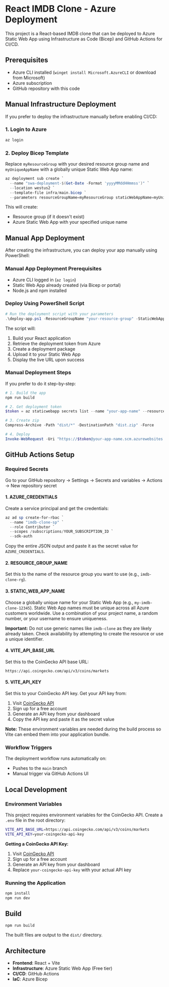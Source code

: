 # React IMDB Clone - Azure Deployment

This project is a React-based IMDB clone that can be deployed to Azure Static Web App using Infrastructure as Code (Bicep) and GitHub Actions for CI/CD.

## Prerequisites

- Azure CLI installed (`winget install Microsoft.AzureCLI` or download from Microsoft)
- Azure subscription
- GitHub repository with this code

## Manual Infrastructure Deployment

If you prefer to deploy the infrastructure manually before enabling CI/CD:

### 1. Login to Azure

```powershell
az login
```

### 2. Deploy Bicep Template

Replace `myResourceGroup` with your desired resource group name and `myUniqueAppName` with a globally unique Static Web App name:

```powershell
az deployment sub create `
  --name "swa-deployment-$(Get-Date -Format 'yyyyMMddHHmmss')" `
  --location westus2 `
  --template-file infra/main.bicep `
  --parameters resourceGroupName=myResourceGroup staticWebAppName=myUniqueAppName
```

This will create:

- Resource group (if it doesn't exist)
- Azure Static Web App with your specified unique name

## Manual App Deployment

After creating the infrastructure, you can deploy your app manually using PowerShell:

### Manual App Deployment Prerequisites

- Azure CLI logged in (`az login`)
- Static Web App already created (via Bicep or portal)
- Node.js and npm installed

### Deploy Using PowerShell Script

```powershell
# Run the deployment script with your parameters
.\deploy-app.ps1 -ResourceGroupName "your-resource-group" -StaticWebAppName "your-unique-app-name"
```

The script will:

1. Build your React application
2. Retrieve the deployment token from Azure
3. Create a deployment package
4. Upload it to your Static Web App
5. Display the live URL upon success

### Manual Deployment Steps

If you prefer to do it step-by-step:

```powershell
# 1. Build the app
npm run build

# 2. Get deployment token
$token = az staticwebapp secrets list --name "your-app-name" --resource-group "your-rg" --query "properties.apiKey" -o tsv

# 3. Create zip
Compress-Archive -Path "dist/*" -DestinationPath "dist.zip" -Force

# 4. Deploy
Invoke-WebRequest -Uri "https://$token@your-app-name.scm.azurewebsites.net/api/zipdeploy" -Method POST -InFile "dist.zip" -ContentType "application/zip"
```

## GitHub Actions Setup

### Required Secrets

Go to your GitHub repository → Settings → Secrets and variables → Actions → New repository secret

#### 1. AZURE_CREDENTIALS

Create a service principal and get the credentials:

```powershell
az ad sp create-for-rbac `
  --name "imdb-clone-sp" `
  --role Contributor `
  --scopes /subscriptions/YOUR_SUBSCRIPTION_ID `
  --sdk-auth
```

Copy the entire JSON output and paste it as the secret value for `AZURE_CREDENTIALS`.

#### 2. RESOURCE_GROUP_NAME

Set this to the name of the resource group you want to use (e.g., `imdb-clone-rg`).

#### 3. STATIC_WEB_APP_NAME

Choose a globally unique name for your Static Web App (e.g., `my-imdb-clone-12345`). Static Web App names must be unique across all Azure customers worldwide. Use a combination of your project name, a random number, or your username to ensure uniqueness.

**Important:** Do not use generic names like `imdb-clone` as they are likely already taken. Check availability by attempting to create the resource or use a unique identifier.

#### 4. VITE_API_BASE_URL

Set this to the CoinGecko API base URL:

```
https://api.coingecko.com/api/v3/coins/markets
```

#### 5. VITE_API_KEY

Set this to your CoinGecko API key. Get your API key from:

1. Visit [CoinGecko API](https://www.coingecko.com/en/api)
2. Sign up for a free account
3. Generate an API key from your dashboard
4. Copy the API key and paste it as the secret value

**Note:** These environment variables are needed during the build process so Vite can embed them into your application bundle.

### Workflow Triggers

The deployment workflow runs automatically on:

- Pushes to the `main` branch
- Manual trigger via GitHub Actions UI

## Local Development

### Environment Variables

This project requires environment variables for the CoinGecko API. Create a `.env` file in the root directory:

```bash
VITE_API_BASE_URL=https://api.coingecko.com/api/v3/coins/markets
VITE_API_KEY=your-coingecko-api-key
```

**Getting a CoinGecko API Key:**

1. Visit [CoinGecko API](https://www.coingecko.com/en/api)
2. Sign up for a free account
3. Generate an API key from your dashboard
4. Replace `your-coingecko-api-key` with your actual API key

### Running the Application

```bash
npm install
npm run dev
```

## Build

```bash
npm run build
```

The built files are output to the `dist/` directory.

## Architecture

- **Frontend**: React + Vite
- **Infrastructure**: Azure Static Web App (Free tier)
- **CI/CD**: GitHub Actions
- **IaC**: Azure Bicep
